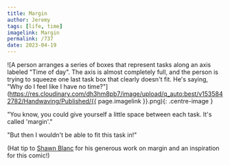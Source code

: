 ```yaml
---
title: Margin
author: Jeremy
tags: [life, time]
imagelink: Margin
permalink: /737
date: 2023-04-19
---
```


![A person arranges a series of boxes that represent tasks along an axis labeled "Time of day". The axis is almost completely full, and the person is trying to squeeze one last task box that clearly doesn't fit. He's saying, "Why do I feel like I have no time?"](https://res.cloudinary.com/dh3hm8pb7/image/upload/q_auto:best/v1535842782/Handwaving/Published/{{ page.imagelink }}.png){: .centre-image }

"You know, you could give yourself a little space between each task. It's called 'margin'."

"But then I wouldn't be able to fit this task in!"

(Hat tip to [Shawn Blanc](https://shawnblanc.net/) for his generous work on margin and an inspiration for this comic!)
